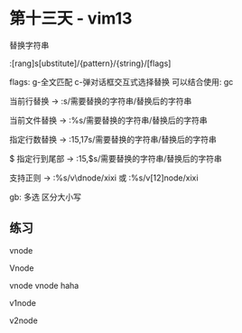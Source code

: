 # 第十三天 - vim13

替换字符串

:[rang]s[ubstitute]/{pattern}/{string}/[flags]

flags: g-全文匹配 c-弹对话框交互式选择替换  可以结合使用: gc

当前行替换 -> :s/需要替换的字符串/替换后的字符串

当前文件替换 -> :%s/需要替换的字符串/替换后的字符串

指定行数替换 -> :15,17s/需要替换的字符串/替换后的字符串

$  指定行到尾部 -> :15,$s/需要替换的字符串/替换后的字符串

支持正则 -> :%s/v\dnode/xixi  或  :%s/v[12]node/xixi

gb: 多选  区分大小写

## 练习

vnode

Vnode 

vnode vnode haha

v1node

v2node